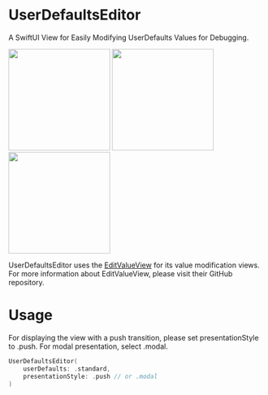 # UserDefaultsEditor
A SwiftUI View for Easily Modifying UserDefaults Values for Debugging.

<img src="https://github.com/Ryu0118/UserDefaultsEditor/assets/87907656/50d7fa56-016a-4bf8-b3f6-6fcfa195f39d" width="200"> <img src="https://github.com/Ryu0118/UserDefaultsEditor/assets/87907656/8a9bf629-d64c-43bf-8b28-4d0c6f26a72b" width="200"> <img src="https://github.com/Ryu0118/UserDefaultsEditor/assets/87907656/a27cf31d-7b0e-4275-93cf-ddd7e8441eae" width="200">

UserDefaultsEditor uses the [EditValueView](https://github.com/p-x9/EditValueView) for its value modification views. For more information about EditValueView, please visit their GitHub repository.

# Usage
For displaying the view with a push transition, please set presentationStyle to .push. For modal presentation, select .modal.

```Swift
UserDefaultsEditor(
    userDefaults: .standard,
    presentationStyle: .push // or .modal
)
```
